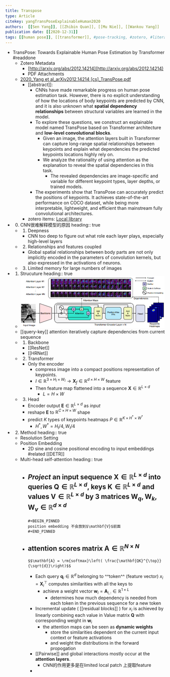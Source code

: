 ```yaml
---
title: Transpose
type: Article
citekey: yangTransPoseExplainableHuman2020
authors:  [[Sen Yang]], [[Zhibin Quan]], [[Mu Nie]], [[Wankou Yang]]
publication date: [[2020-12-31]]
tags: [[human pose]], [[transformer]], #pose-tracking, #zotero, #literature-notes, #reference
---
```


- TransPose: Towards Explainable Human Pose Estimation by Transformer #readdone
	- Zotero Metadata
		- [http://arxiv.org/abs/2012.14214](http://arxiv.org/abs/2012.14214)
		- PDF Attachments
	- [2020_Yang et al_arXiv2012.14214 [cs]_TransPose.pdf](zotero://open-pdf/library/items/UKDFNMGQ)
		- [[abstract]]:
			- CNNs have made remarkable progress on human pose estimation task. However, there is no explicit understanding of how the locations of body keypoints are predicted by CNN, and it is also unknown what **spatial dependency relationships** between structural variables are learned in the model.
			- To explore these questions, we construct an explainable model named TransPose based on Transformer architecture and **low-level convolutional blocks**.
				- Given an image, the attention layers built in Transformer can capture long-range spatial relationships between keypoints and explain what dependencies the predicted keypoints locations highly rely on.
				- We analyze the rationality of using attention as the explanation to reveal the spatial dependencies in this task.
					- The revealed dependencies are image-specific and variable for different keypoint types, layer depths, or trained models.
			- The experiments show that TransPose can accurately predict the positions of keypoints. It achieves state-of-the-art performance on COCO dataset, while being more interpretable, lightweight, and efficient than mainstream fully convolutional architectures.
		- zotero items: [Local library](zotero://select/items/1_3ZFKCMW6)
- 0. CNN很难解释模型的原因
  heading:: true
	- 1) Deepness
		- CNN too deep to figure out what role each layer plays, especially high-level layers
	- 2) Relationships and features coupled
		- Global spatial relationships between body parts are not only implicitly encoded in the parameters of convolution kernels, but also expressed in the activations of neurons.
	- 3) Limited memory for large numbers of images
- 1. Strucuture
  heading:: true
	- ![image.png](../assets/pages_transpose_1615861050845_0.png)
	- [[query-key]] attention iteratively capture dependencies from current sequence
	- 1) Backbone
		- [[ResNet]]
		- [[HRNet]]
	- 2) Transformer
		- Only the encoder
			- compress image into a compact positions representation of keypoints.
			- $I\in \mathbb{R}^{3\times H_I \times W_I} \rightarrow \mathbf{X}_f \in \mathbb{R}^{d\times H \times W}$ feature
			- Then feature map flattened into a sequence $\mathbf{X}\in \mathbb{R}^{L\times d}$
				- $L=H\times W$
	- 3) Head
		- Encoder output $\mathbf{E}\in \mathbb{R}^{L\times d}$ as _input_
		- reshape $\mathbf{E}$ to $\mathbb{R}^{C\times H \times W}$ shape
		- predict $K$ types of keypoints heatmaps $P\in \mathbb{R}^{K\times H^* \times W^*}$
			- $H^*,W^*=H_I/4, W_I/4$
- 2. Method
  heading:: true
	- Resolution Setting
	- Position Embedding
		- 2D sine and cosine positional encoding to input embeddings #related [[DETR]]
	- Multi-head self-attention
	  heading:: true
		- _Project_ an input sequence $\mathbf{X}\in \mathbb{R}^{L\times d}$ into queries $\mathbf{Q}\in \mathbb{R}^{L\times d}$, keys $\mathbf{K}\in \mathbb{R}^{L\times d}$ and values $\mathbf{V}\in \mathbb{R}^{L\times d}$ by 3 matrices $\mathbf{W}_q, \mathbf{W}_k, \mathbf{W}_v \in \mathbb{R}^{d\times d}$
			-
			  #+BEGIN_PINNED
			  position embedding 不会放到$\mathbf{V}$前面
			  #+END_PINNED
		- **attention scores** matrix $\mathbf{A}\in \mathbb{R}^{N\times N}$
			-
			  $$\mathbf{A} = \rm{softmax}\left( \frac{\mathbf{QK}^{\top}}{\sqrt{d}}\right)$$
			- Each query $\mathbf{q}_i \in \mathbb{R}^{d}$ belonging to ^^token^^ (feature vector) $x_i=\mathbf{X}_i^{\top}$ computes similarities with all the keys to
				- achieve a weight vector $\mathbf{w}_i=\mathbf{A}_{i,:} \in \mathbb{R}^{1\times L}$
					- determines how much dependency is needed from each token in the previous sequence for a new token
			- Incremental update ( [[residual blocks]] ) for $x_i$ is achieved by linearly combining each value in Value matrix $\mathbf{Q}$ with corresponding weight in $\mathbf{w}_i$
				- the attention maps can be seen as **dynamic weights**
					- store the similarities dependent on the current input context or feature activations
					- and weight the distributions in the forward propogation
			- [[Pairwise]] and global interactions mostly occur at the **attention layers**.
				- CNN的作用更多是在limited local patch 上提取feature
			-